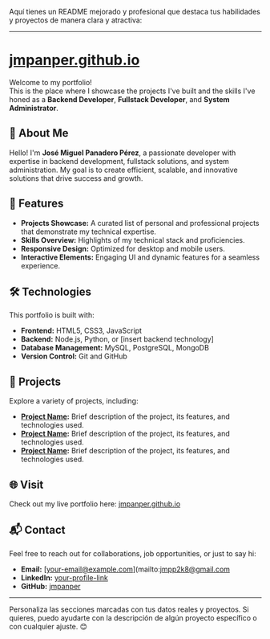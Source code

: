 Aquí tienes un README mejorado y profesional que destaca tus habilidades y proyectos de manera clara y atractiva:  

---

# [jmpanper.github.io](https://jmpanper.github.io)

Welcome to my portfolio!  
This is the place where I showcase the projects I've built and the skills I've honed as a **Backend Developer**, **Fullstack Developer**, and **System Administrator**.  

## 🔗 About Me  

Hello! I'm **José Miguel Panadero Pérez**, a passionate developer with expertise in backend development, fullstack solutions, and system administration. My goal is to create efficient, scalable, and innovative solutions that drive success and growth.  

## 🌟 Features  

- **Projects Showcase:** A curated list of personal and professional projects that demonstrate my technical expertise.  
- **Skills Overview:** Highlights of my technical stack and proficiencies.  
- **Responsive Design:** Optimized for desktop and mobile users.  
- **Interactive Elements:** Engaging UI and dynamic features for a seamless experience.  

## 🛠️ Technologies  

This portfolio is built with:  

- **Frontend:** HTML5, CSS3, JavaScript  
- **Backend:** Node.js, Python, or [insert backend technology]  
- **Database Management:** MySQL, PostgreSQL, MongoDB  
- **Version Control:** Git and GitHub  

## 🚀 Projects  

Explore a variety of projects, including:  

- **[Project Name](link):** Brief description of the project, its features, and technologies used.  
- **[Project Name](link):** Brief description of the project, its features, and technologies used.  
- **[Project Name](link):** Brief description of the project, its features, and technologies used.  

## 🌐 Visit  

Check out my live portfolio here: [jmpanper.github.io](https://jmpanper.github.io)  

## 📬 Contact  

Feel free to reach out for collaborations, job opportunities, or just to say hi:  

- **Email:** [your-email@example.com](mailto:jmpp2k8@gmail.com  
- **LinkedIn:** [your-profile-link](https://www.linkedin.com/in/jmpanaderoperez)  
- **GitHub:** [jmpanper](https://github.com/jmpanper)  

---

Personaliza las secciones marcadas con tus datos reales y proyectos. Si quieres, puedo ayudarte con la descripción de algún proyecto específico o con cualquier ajuste. 😊